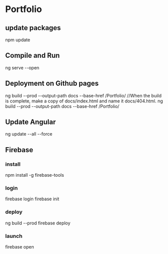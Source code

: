 # Portfolio

## update packages
npm update

## Compile and Run
ng serve --open

## Deployment on Github pages
ng build --prod --output-path docs --base-href /Portfolio/
//When the build is complete, make a copy of docs/index.html and name it docs/404.html.
ng build --prod --output-path docs --base-href &#x2f;Portfolio/

## Update Angular
ng update --all --force

## Firebase

### install
npm install -g firebase-tools

### login
firebase login
firebase init

### deploy
ng build --prod
firebase deploy

### launch 
firebase open
